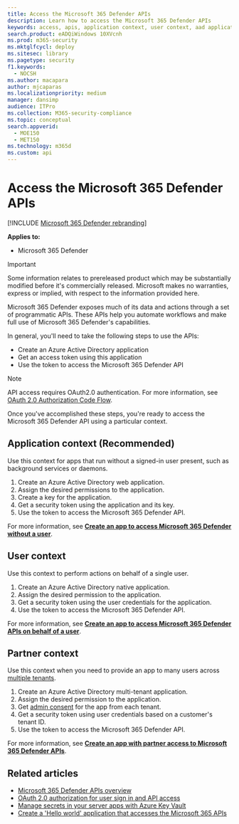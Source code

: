 ```yaml
---
title: Access the Microsoft 365 Defender APIs
description: Learn how to access the Microsoft 365 Defender APIs
keywords: access, apis, application context, user context, aad application, access token
search.product: eADQiWindows 10XVcnh
ms.prod: m365-security
ms.mktglfcycl: deploy
ms.sitesec: library
ms.pagetype: security
f1.keywords: 
  - NOCSH
ms.author: macapara
author: mjcaparas
ms.localizationpriority: medium
manager: dansimp
audience: ITPro
ms.collection: M365-security-compliance
ms.topic: conceptual
search.appverid: 
  - MOE150
  - MET150
ms.technology: m365d
ms.custom: api
---
```


# Access the Microsoft 365 Defender APIs

[!INCLUDE [Microsoft 365 Defender rebranding](../includes/microsoft-defender.md)]

**Applies to:**

- Microsoft 365 Defender

> [!IMPORTANT]
> Some information relates to prereleased product which may be substantially modified before it's commercially released. Microsoft makes no warranties, express or implied, with respect to the information provided here.

Microsoft 365 Defender exposes much of its data and actions through a set of programmatic APIs. These APIs help you automate workflows and make full use of Microsoft 365 Defender's capabilities.

In general, you'll need to take the following steps to use the APIs:

- Create an Azure Active Directory application
- Get an access token using this application
- Use the token to access the Microsoft 365 Defender API

> [!NOTE]
> API access requires OAuth2.0 authentication. For more information, see [OAuth 2.0 Authorization Code Flow](/azure/active-directory/develop/active-directory-v2-protocols-oauth-code).

Once you've accomplished these steps, you're ready to access the Microsoft 365 Defender API using a particular context.

## Application context (Recommended)

Use this context for apps that run without a signed-in user present, such as background services or daemons.

1. Create an Azure Active Directory web application.
2. Assign the desired permissions to the application.
3. Create a key for the application.
4. Get a security token using the application and its key.
5. Use the token to access the Microsoft 365 Defender API.

For more information, see **[Create an app to access Microsoft 365 Defender without a user](api-create-app-web.md)**.

## User context

Use this context to perform actions on behalf of a single user.

1. Create an Azure Active Directory native application.
2. Assign the desired permission to the application.
3. Get a security token using the user credentials for the application.
4. Use the token to access the Microsoft 365 Defender API.

For more information, see **[Create an app to access Microsoft 365 Defender APIs on behalf of a user](api-create-app-user-context.md)**.

## Partner context

Use this context when you need to provide an app to many users across [multiple tenants](/azure/active-directory/develop/single-and-multi-tenant-apps).

1. Create an Azure Active Directory multi-tenant application.
2. Assign the desired permission to the application.
3. Get [admin consent](/azure/active-directory/develop/v2-permissions-and-consent#requesting-consent-for-an-entire-tenant) for the app from each tenant.
4. Get a security token using user credentials based on a customer's tenant ID.
5. Use the token to access the Microsoft 365 Defender API.

For more information, see **[Create an app with partner access to Microsoft 365 Defender APIs](api-partner-access.md)**.

## Related articles

- [Microsoft 365 Defender APIs overview](api-overview.md)
- [OAuth 2.0 authorization for user sign in and API access](/azure/active-directory/develop/active-directory-v2-protocols-oauth-code)
- [Manage secrets in your server apps with Azure Key Vault](/learn/modules/manage-secrets-with-azure-key-vault/)
- [Create a 'Hello world' application that accesses the Microsoft 365 APIs](api-hello-world.md)
